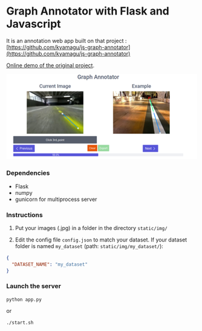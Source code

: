 Graph Annotator with Flask and Javascript
==================

It is an annotation web app built on that project : [https://github.com/kyamagu/js-graph-annotator](https://github.com/kyamagu/js-graph-annotator)

[Online demo of the original project](http://kyamagu.github.io/js-graph-annotator/).

![screenshot](static/img/demo_annotation.png)

### Dependencies
- Flask
- numpy
- gunicorn for multiprocess server

### Instructions
1. Put your images (.jpg) in a folder in the directory `static/img/`

2. Edit the config file `config.json` to match your dataset.
If your dataset folder is named `my_dataset` (path: `static/img/my_dataset/`):
```json
{
  "DATASET_NAME": "my_dataset"
}
```

### Launch the server

```
python app.py
```

or
```
./start.sh
```
